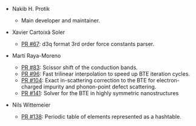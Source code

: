 - Nakib H. Protik
  - Main developer and maintainer.

- Xavier Cartoixà Soler
  - [PR #67](https://github.com/nakib/elphbolt/pull/67): d3q format 3rd order force constants parser.

- Martí Raya-Moreno
  - [PR #83](https://github.com/nakib/elphbolt/pull/83): Scissor shift of the conduction bands.
  - [PR #96](https://github.com/nakib/elphbolt/pull/96): Fast trilinear interpolation to speed up BTE iteration cycles.
  - [PR #104](https://github.com/nakib/elphbolt/pull/104): Exact in-scattering correction to the BTE for electron-charged impurity and phonon-point defect scattering.
  - [PR #141](https://github.com/nakib/elphbolt/pull/141): Solver for the BTE in highly symmetric nanostructures
  
- Nils Wittemeier
  - [PR #138](https://github.com/nakib/elphbolt/pull/138): Periodic table of elements represented as a hashtable.
